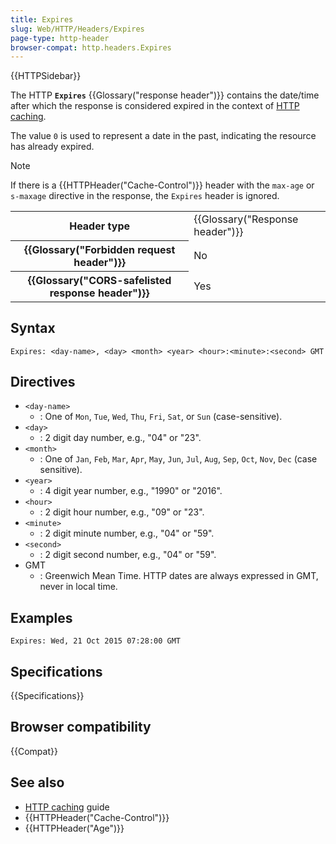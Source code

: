 ```yaml
---
title: Expires
slug: Web/HTTP/Headers/Expires
page-type: http-header
browser-compat: http.headers.Expires
---
```


{{HTTPSidebar}}

The HTTP **`Expires`** {{Glossary("response header")}} contains the date/time after which the response is considered expired in the context of [HTTP caching](/en-US/docs/Web/HTTP/Guides/Caching).

The value `0` is used to represent a date in the past, indicating the resource has already expired.

> [!NOTE]
> If there is a {{HTTPHeader("Cache-Control")}} header with the `max-age` or `s-maxage` directive in the response, the `Expires` header is ignored.

<table class="properties">
  <tbody>
    <tr>
      <th scope="row">Header type</th>
      <td>{{Glossary("Response header")}}</td>
    </tr>
    <tr>
      <th scope="row">{{Glossary("Forbidden request header")}}</th>
      <td>No</td>
    </tr>
    <tr>
      <th scope="row">
        {{Glossary("CORS-safelisted response header")}}
      </th>
      <td>Yes</td>
    </tr>
  </tbody>
</table>

## Syntax

```http
Expires: <day-name>, <day> <month> <year> <hour>:<minute>:<second> GMT
```

## Directives

- `<day-name>`
  - : One of `Mon`, `Tue`, `Wed`, `Thu`, `Fri`, `Sat`, or `Sun` (case-sensitive).
- `<day>`
  - : 2 digit day number, e.g., "04" or "23".
- `<month>`
  - : One of `Jan`, `Feb`, `Mar`, `Apr`, `May`, `Jun`, `Jul`, `Aug`, `Sep`, `Oct`, `Nov`, `Dec` (case sensitive).
- `<year>`
  - : 4 digit year number, e.g., "1990" or "2016".
- `<hour>`
  - : 2 digit hour number, e.g., "09" or "23".
- `<minute>`
  - : 2 digit minute number, e.g., "04" or "59".
- `<second>`
  - : 2 digit second number, e.g., "04" or "59".
- GMT
  - : Greenwich Mean Time. HTTP dates are always expressed in GMT, never in local time.

## Examples

```http
Expires: Wed, 21 Oct 2015 07:28:00 GMT
```

## Specifications

{{Specifications}}

## Browser compatibility

{{Compat}}

## See also

- [HTTP caching](/en-US/docs/Web/HTTP/Guides/Caching) guide
- {{HTTPHeader("Cache-Control")}}
- {{HTTPHeader("Age")}}
